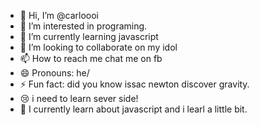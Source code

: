 - 👋 Hi, I’m @carloooi
- 👀 I’m interested in programing.
- 🌱 I’m currently learning javascript
- 💞️ I’m looking to collaborate on my idol
- 📫 How to reach me chat me on fb
- 😄 Pronouns: he/
- ⚡ Fun fact: did you know issac newton discover gravity.
- 😢 i need to learn sever side!
- 👏 I currently learn about javascript and i learl a little bit. 
<!---
carloooi/carloooi is a ✨ special ✨ repository because its `README.md` (this file) appears on your GitHub profile.
You can click the Preview link to take a look at your changes.
--->
